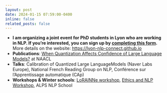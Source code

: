 ```yaml
---
layout: post
date: 2024-01-15 07:59:00-0400
inline: false
related_posts: false
---
```

- **I am organizing a joint event for PhD students in Lyon who are working in NLP. If you’re interested, you can sign up by [completing this form](https://forms.gle/ggLvZNSct98fEBf17).** More details on the website: https://lyon-nlp-connect.github.io 
- **Publications**: [When Quantization Affects Confidence of Large Language Models?](https://aclanthology.org/2024.findings-naacl.124/) at NAACL 
- **Talks**: Calibration of Quantized Large LanguageModels (Naver Labs Europe), National French Reading Group on NLP, Conférence sur l’Apprentissage automatique (CAp)
- **Workshops & Winter schools**: [LoRAINNe workshop](https://cran-simul.github.io/workshop-lorainne-2024/), [Ethics and NLP Workshop](https://www.atala.org/content/ethique-tal), ALPS NLP School